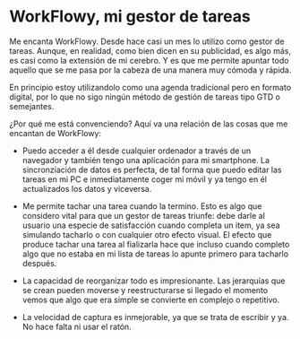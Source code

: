 # WorkFlowy, mi gestor de tareas

Me encanta WorkFlowy. Desde hace casi un mes lo utilizo como gestor de tareas. Aunque, en realidad, como bien dicen en su publicidad, es algo más, es casi como la extensión de mi cerebro. Y es que me permite apuntar todo aquello que se me pasa por la cabeza de una manera muy cómoda y rápida. 

En principio estoy utilizandolo como una agenda tradicional pero en formato digital, por lo que no sigo ningún método de gestión de tareas tipo GTD o semejantes. 

¿Por qué me está convenciendo? Aquí va una relación de las cosas que me encantan de WorkFlowy:

* Puedo acceder a él desde cualquier ordenador a través de un navegador y también tengo una aplicación para mi smartphone. La sincronziación de datos es perfecta, de tal forma que puedo editar las tareas en mi PC e inmediatamente coger mi móvil y ya tengo en él actualizados los datos y viceversa.

* Me permite tachar una tarea cuando la termino. Esto es algo que considero vital para que un gestor de tareas triunfe: debe darle al usuario una especie de satisfacción cuando completa un item, ya sea simulando tacharlo o con cualquier otro efecto visual. El efecto que produce tachar una tarea al fializarla hace que incluso cuando completo algo que no estaba en mi lista de tareas lo apunte primero para tacharlo después.

* La capacidad de reorganizar todo es impresionante. Las jerarquías que se crean pueden moverse y reestructurarse si llegado el momento vemos que algo que era simple se convierte en complejo o repetitivo.

* La velocidad de captura es inmejorable, ya que se trata de escribir y ya. No hace falta ni usar el ratón.
